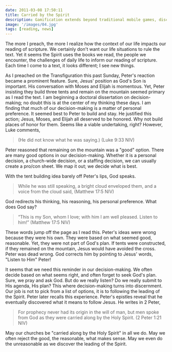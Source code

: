 ```yaml
---
date: 2011-03-08 17:50:11
title: Carried by the Spirit
description: Gamification extends beyond traditional mobile games, discovering innovative strategies to incorporate game-like elements into non-gaming apps for enhanced
image: '/images/04.jpg'
tags: [reading, news]
---
```


The more I preach, the more I realize how the context of our life impacts our reading of scripture. We certainly don't want our life situations to rule the text. Yet it seems the Spirit uses the books we read, the people we encounter, the challenges of daily life to inform our reading of scripture. Each time I come to a text, it looks different; I see new things. 

As I preached on the Transfiguration this past Sunday, Peter's reaction became a prominent feature. Sure, Jesus' position as God's Son is important. His conversation with Moses and Elijah is momentous. Yet, Peter insisting they build three tents and remain on the mountain seemed primary as I read the text. I am beginning a doctoral dissertation on decision-making; no doubt this is at the center of my thinking these days. I am finding that much of our decision-making is a matter of personal preference. It seemed best to Peter to build and stay. He justified this action; Jesus, Moses, and Elijah all deserved to be honored. Why not build places of honor for them. Seems like a viable undertaking, right? However, Luke comments,

>(He did not know what he was saying.)  (Luke 9:33 NIV)

Peter reasoned that remaining on the mountain was a "good" option. There are many good options in our decision-making. Whether it is a personal decision, a church-wide decision, or a staffing decision, we can usually create a pro/con sheet. We map it out; we decide what is best.

With the tent building idea barely off Peter's lips, God speaks. 

> While he was still speaking, a bright cloud enveloped them, and a voice from the cloud said, (Matthew 17:5 NIV)

God redirects his thinking, his reasoning, his personal preference. What does God say?

>“This is my Son, whom I love; with him I am well pleased. Listen to him!”  (Matthew 17:5 NIV)

These words jump off the page as I read this. Peter's ideas were wrong because they were his own. They were based on what seemed good, reasonable. Yet, they were not part of God's plan. If tents were constructed, if they remained on the mountain, Jesus would have avoided the cross. Peter was dead wrong. God corrects him by pointing to Jesus' words, "Listen to Him" Peter!

It seems that we need this reminder in our decision-making. We often decide based on what seems right, and often forget to seek God's plan. Sure, we pray and ask God. But do we really listen? Do we really submit to His agenda, His plan? This where decision-making turns into discernment. Our job is not to pick from a list of options, it is to following the leading of the Spirit. Peter later recalls this experience. Peter's epistles reveal that he eventually discovered what it means to follow Jesus. He writes in 2 Peter,

>For prophecy never had its origin in the will of man, but men spoke from God as they were carried along by the Holy Spirit.  (2 Peter 1:21 NIV)

May our churches be "carried along by the Holy Spirit" in all we do. May we often reject the good, the reasonable, what makes sense. May we even do the unreasonable as we discover the leading of the Spirit.
